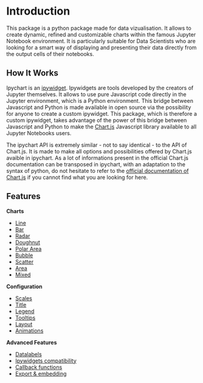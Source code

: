 # Introduction

This package is a python package made for data vizualisation. It allows to create dynamic, refined and customizable charts within the famous Jupyter Notebook environment. It is particularly suitable for Data Scientists who are looking for a smart way of displaying and presenting their data directly from the output cells of their notebooks.

## How It Works

Ipychart is an [ipywidget](https://ipywidgets.readthedocs.io/en/stable/). Ipywidgets are tools developed by the creators of Jupyter themselves. It allows to use pure Javascript code directly in the Jupyter environment, which is a Python environment. This bridge between Javascript and Python is made available in open source via the possibility for anyone to create a custom ipywidget. This package, which is therefore a custom ipywidget, takes advantage of the power of this bridge between Javascript and Python to make the [Chart.js](https://www.chartjs.org/) Javascript library available to all Jupyter Notebooks users.

The ipychart API is extremely similar - not to say identical - to the API of Chart.js. It is made to make all options and possibilities offered by Chart.js avaible in ipychart. As a lot of informations present in the official Chart.js documentation can be transposed in ipychart, with an adaptation to the syntax of python, do not hesitate to refer to the [official documentation of Chart.js](https://www.chartjs.org/docs/latest/) if you cannot find what you are looking for here.

## Features

**Charts**

* [Line](../user_guide/charts.md#Line)
* [Bar](../user_guide/charts.md#Bar)
* [Radar](../user_guide/charts.md#Radar)
* [Doughnut](../user_guide/charts.md#Doughnut)
* [Polar Area](../user_guide/charts.md#Polar\Area)
* [Bubble](../user_guide/charts.md#Bubble)
* [Scatter](../user_guide/charts.md#Scatter)
* [Area](../user_guide/charts.md#Area)
* [Mixed](../user_guide/charts.md#Mixed)

**Configuration**

* [Scales](../user_guide/config.md#Scales)
* [Title](../user_guide/config.md#Title)
* [Legend](../user_guide/config.md#Legend)
* [Tooltips](../user_guide/config.md#Tooltips)
* [Layout](../user_guide/config.md#Layout)
* [Animations](../user_guide/config.md#Animations)

**Advanced Features**

* [Datalabels](../user_guide/advanced.md#Advanced\configuration\with\callback\functions)
* [Ipywidgets compatibility](../user_guide/advanced.html#ipywidgets-compatibility)
* [Callback functions](../user_guide/advanced.md#Advanced\configuration\with\callback\functions)
* [Export & embedding](../user_guide/advanced.md#Advanced\configuration\with\callback\functions)
